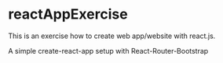 # reactAppExercise
This is an exercise how to create web app/website with react.js.

A simple create-react-app setup with React-Router-Bootstrap
